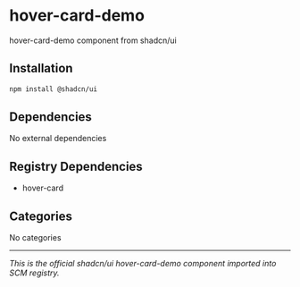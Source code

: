 # hover-card-demo

hover-card-demo component from shadcn/ui

## Installation

```bash
npm install @shadcn/ui
```

## Dependencies

No external dependencies

## Registry Dependencies

- hover-card

## Categories

No categories

---

*This is the official shadcn/ui hover-card-demo component imported into SCM registry.*
